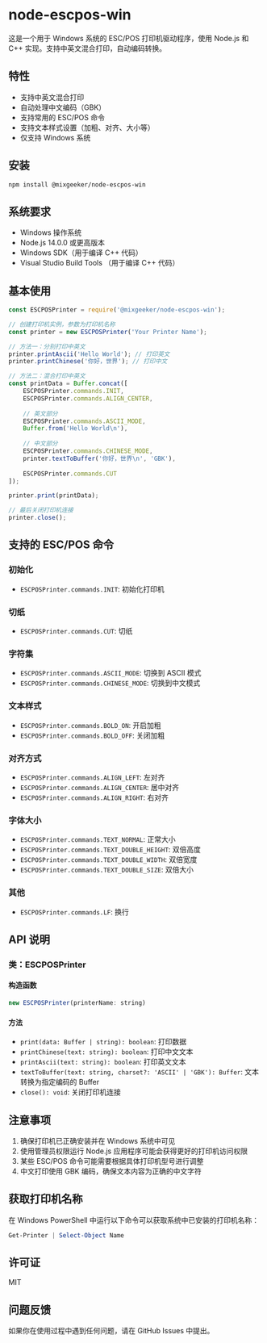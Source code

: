# node-escpos-win

这是一个用于 Windows 系统的 ESC/POS 打印机驱动程序，使用 Node.js 和 C++ 实现。支持中英文混合打印，自动编码转换。

## 特性

- 支持中英文混合打印
- 自动处理中文编码（GBK）
- 支持常用的 ESC/POS 命令
- 支持文本样式设置（加粗、对齐、大小等）
- 仅支持 Windows 系统

## 安装

```bash
npm install @mixgeeker/node-escpos-win
```

## 系统要求

- Windows 操作系统
- Node.js 14.0.0 或更高版本
- Windows SDK（用于编译 C++ 代码）
- Visual Studio Build Tools （用于编译 C++ 代码）

## 基本使用

```javascript
const ESCPOSPrinter = require('@mixgeeker/node-escpos-win');

// 创建打印机实例，参数为打印机名称
const printer = new ESCPOSPrinter('Your Printer Name');

// 方法一：分别打印中英文
printer.printAscii('Hello World'); // 打印英文
printer.printChinese('你好，世界'); // 打印中文

// 方法二：混合打印中英文
const printData = Buffer.concat([
    ESCPOSPrinter.commands.INIT,
    ESCPOSPrinter.commands.ALIGN_CENTER,
    
    // 英文部分
    ESCPOSPrinter.commands.ASCII_MODE,
    Buffer.from('Hello World\n'),
    
    // 中文部分
    ESCPOSPrinter.commands.CHINESE_MODE,
    printer.textToBuffer('你好，世界\n', 'GBK'),
    
    ESCPOSPrinter.commands.CUT
]);

printer.print(printData);

// 最后关闭打印机连接
printer.close();
```

## 支持的 ESC/POS 命令

### 初始化
- `ESCPOSPrinter.commands.INIT`: 初始化打印机

### 切纸
- `ESCPOSPrinter.commands.CUT`: 切纸

### 字符集
- `ESCPOSPrinter.commands.ASCII_MODE`: 切换到 ASCII 模式
- `ESCPOSPrinter.commands.CHINESE_MODE`: 切换到中文模式

### 文本样式
- `ESCPOSPrinter.commands.BOLD_ON`: 开启加粗
- `ESCPOSPrinter.commands.BOLD_OFF`: 关闭加粗

### 对齐方式
- `ESCPOSPrinter.commands.ALIGN_LEFT`: 左对齐
- `ESCPOSPrinter.commands.ALIGN_CENTER`: 居中对齐
- `ESCPOSPrinter.commands.ALIGN_RIGHT`: 右对齐

### 字体大小
- `ESCPOSPrinter.commands.TEXT_NORMAL`: 正常大小
- `ESCPOSPrinter.commands.TEXT_DOUBLE_HEIGHT`: 双倍高度
- `ESCPOSPrinter.commands.TEXT_DOUBLE_WIDTH`: 双倍宽度
- `ESCPOSPrinter.commands.TEXT_DOUBLE_SIZE`: 双倍大小

### 其他
- `ESCPOSPrinter.commands.LF`: 换行

## API 说明

### 类：ESCPOSPrinter

#### 构造函数
```javascript
new ESCPOSPrinter(printerName: string)
```

#### 方法
- `print(data: Buffer | string): boolean`: 打印数据
- `printChinese(text: string): boolean`: 打印中文文本
- `printAscii(text: string): boolean`: 打印英文文本
- `textToBuffer(text: string, charset?: 'ASCII' | 'GBK'): Buffer`: 文本转换为指定编码的 Buffer
- `close(): void`: 关闭打印机连接

## 注意事项

1. 确保打印机已正确安装并在 Windows 系统中可见
2. 使用管理员权限运行 Node.js 应用程序可能会获得更好的打印机访问权限
3. 某些 ESC/POS 命令可能需要根据具体打印机型号进行调整
4. 中文打印使用 GBK 编码，确保文本内容为正确的中文字符

## 获取打印机名称

在 Windows PowerShell 中运行以下命令可以获取系统中已安装的打印机名称：

```powershell
Get-Printer | Select-Object Name
```

## 许可证

MIT

## 问题反馈

如果你在使用过程中遇到任何问题，请在 GitHub Issues 中提出。
